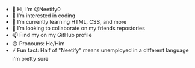 - 👋 Hi, I’m @Neetify0
- 👀 I’m interested in coding
- 🌱 I’m currently learning HTML, CSS, and more
- 💞️ I’m looking to collaborate on my friends repostories
- 📫 Find my on my GitHub profile
- 😄 Pronouns: He/Him
- ⚡ Fun fact: Half of "Neetify" means unemployed in a different language I'm pretty sure

<!---
Neetify0/Neetify0 is a ✨ special ✨ repository because its `README.md` (this file) appears on your GitHub profile.
You can click the Preview link to take a look at your changes.
--->

